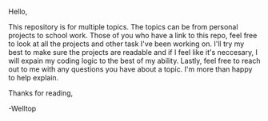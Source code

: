Hello,

This repository is for multiple topics. The topics can be from personal projects to school work.
Those of you who have a link to this repo, feel free to look at all the projects and other task I've been working on.
I'll try my best to make sure the projects are readable and if I feel like it's neccesary, I will expain my coding logic to the best of my ability.
Lastly, feel free to reach out to me with any questions you have about a topic. I'm more than happy to help explain.

Thanks for reading,

-Welltop


